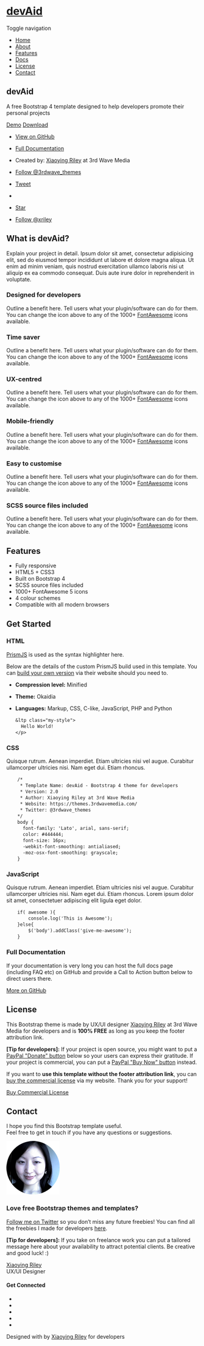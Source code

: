 <a href="#promo" class="scrollto"><span class="logo-title">devAid</span></a>
============================================================================

<span class="sr-only">Toggle navigation</span> <span class="icon-bar"></span> <span class="icon-bar"></span> <span class="icon-bar"></span>

-   <a href="#promo" class="nav-link scrollto">Home</a>
-   <a href="#about" class="nav-link scrollto">About</a>
-   <a href="#features" class="nav-link scrollto">Features</a>
-   <a href="#docs" class="nav-link scrollto">Docs</a>
-   <a href="#license" class="nav-link scrollto">License</a>
-   <a href="#contact" class="nav-link scrollto">Contact</a>

dev<span class="highlight">Aid</span>
-------------------------------------

A free Bootstrap 4 template designed to help developers promote their personal projects

<a href="https://themes.3rdwavemedia.com/" class="btn btn-cta-secondary">Demo</a> <a href="https://themes.3rdwavemedia.com/bootstrap-templates/startup/devaid-free-bootstrap-theme-for-developers-side-projects/" class="btn btn-cta-primary">Download</a>

-   [View on GitHub](https://github.com/xriley/devAid-Theme)
-   [Full Documentation](https://themes.3rdwavemedia.com/bootstrap-templates/startup/devaid-free-bootstrap-theme-for-developers-side-projects/)
-   Created by: [Xiaoying Riley](https://themes.3rdwavemedia.com/) at 3rd Wave Media

-   <a href="https://twitter.com/3rdwave_themes" class="twitter-follow-button">Follow @3rdwave_themes</a>
-   <a href="https://twitter.com/share" class="twitter-share-button">Tweet</a>
-   

-   <a href="https://github.com/xriley/devaid-theme" class="github-button">Star</a>
-   <a href="https://github.com/xriley" class="github-button">Follow @xriley</a>

What is devAid?
---------------

Explain your project in detail. Ipsum dolor sit amet, consectetur adipisicing elit, sed do eiusmod tempor incididunt ut labore et dolore magna aliqua. Ut enim ad minim veniam, quis nostrud exercitation ullamco laboris nisi ut aliquip ex ea commodo consequat. Duis aute irure dolor in reprehenderit in voluptate.

### Designed for developers

Outline a benefit here. Tell users what your plugin/software can do for them. You can change the icon above to any of the 1000+ [FontAwesome](http://fortawesome.github.io/Font-Awesome/icons/) icons available.

### Time saver

Outline a benefit here. Tell users what your plugin/software can do for them. You can change the icon above to any of the 1000+ [FontAwesome](http://fortawesome.github.io/Font-Awesome/icons/) icons available.

### UX-centred

Outline a benefit here. Tell users what your plugin/software can do for them. You can change the icon above to any of the 1000+ [FontAwesome](http://fortawesome.github.io/Font-Awesome/icons/) icons available.

### Mobile-friendly

Outline a benefit here. Tell users what your plugin/software can do for them. You can change the icon above to any of the 1000+ [FontAwesome](http://fortawesome.github.io/Font-Awesome/icons/) icons available.

### Easy to customise

Outline a benefit here. Tell users what your plugin/software can do for them. You can change the icon above to any of the 1000+ [FontAwesome](http://fortawesome.github.io/Font-Awesome/icons/) icons available.

### SCSS source files included

Outline a benefit here. Tell users what your plugin/software can do for them. You can change the icon above to any of the 1000+ [FontAwesome](http://fortawesome.github.io/Font-Awesome/icons/) icons available.

Features
--------

-   Fully responsive
-   HTML5 + CSS3
-   Built on Bootstrap 4
-   SCSS source files included
-   1000+ FontAwesome 5 icons
-   4 colour schemes
-   Compatible with all modern browsers

Get Started
-----------

### HTML

[PrismJS](http://prismjs.com/) is used as the syntax highlighter here.

Below are the details of the custom PrismJS build used in this template. You can [build your own version](http://prismjs.com/download.html) via their website should you need to.

-   **Compression level:** Minified
-   **Theme:** Okaidia
-   **Languages:** Markup, CSS, C-like, JavaScript, PHP and Python

        &ltp class="my-style">
          Hello World!
        </p>
                         

### CSS

Quisque rutrum. Aenean imperdiet. Etiam ultricies nisi vel augue. Curabitur ullamcorper ultricies nisi. Nam eget dui. Etiam rhoncus.

        
        /*   
         * Template Name: devAid - Bootstrap 4 theme for developers
         * Version: 2.0
         * Author: Xiaoying Riley at 3rd Wave Media
         * Website: https://themes.3rdwavemedia.com/
         * Twitter: @3rdwave_themes
        */
        body {
          font-family: 'Lato', arial, sans-serif;
          color: #444444;
          font-size: 16px;
          -webkit-font-smoothing: antialiased;
          -moz-osx-font-smoothing: grayscale;
        }
        

### JavaScript

Quisque rutrum. Aenean imperdiet. Etiam ultricies nisi vel augue. Curabitur ullamcorper ultricies nisi. Nam eget dui. Etiam rhoncus. Lorem ipsum dolor sit amet, consectetuer adipiscing elit ligula eget dolor.

        if( awesome ){
            console.log('This is Awesome');
        }else{
            $('body').addClass('give-me-awesome');
        }
                        

### Full Documentation

If your documentation is very long you can host the full docs page (including FAQ etc) on GitHub and provide a Call to Action button below to direct users there.

<a href="https://github.com/xriley/devAid-Theme" class="btn btn-cta-primary">More on GitHub</a>

License
-------

This Bootstrap theme is made by UX/UI designer [Xiaoying Riley](https://twitter.com/3rdwave_themes) at 3rd Wave Media for developers and is **100% FREE** as long as you keep the footer attribution link.

**\[Tip for developers\]:** If your project is open source, you might want to put a [PayPal "Donate" button](https://www.paypal.com/us/cgi-bin/?cmd=_donate-intro-outside) below so your users can express their gratitude. If your project is commercial, you can put a [PayPal "Buy Now" button](https://www.paypal.com/us/cgi-bin/webscr?cmd=_singleitem-intro-outside) instead.

If you want to **use this template without the footer attribution link**, you can [buy the commercial license](https://themes.3rdwavemedia.com/bootstrap-templates/startup/devaid-free-bootstrap-theme-for-developers-side-projects/) via my website. Thank you for your support!

<a href="https://themes.3rdwavemedia.com/bootstrap-templates/startup/devaid-free-bootstrap-theme-for-developers-side-projects/" class="btn btn-cta-secondary">Buy Commercial License</a>

Contact
-------

I hope you find this Bootstrap template useful.  
Feel free to get in touch if you have any questions or suggestions.

<img src="assets/images/profile.png" class="img-fluid" />

### Love free Bootstrap themes and templates?

[Follow me on Twitter](https://twitter.com/3rdwave_themes) so you don’t miss any future freebies! You can find all the freebies I made for developers [here](https://themes.3rdwavemedia.com/bootstrap-templates/free/).

**\[Tip for developers\]:** If you take on freelance work you can put a tailored message here about your availability to attract potential clients. Be creative and good luck! :)

<span class="name">[Xiaoying Riley](https://twitter.com/3rdwave_themes)</span>  
<span class="title">UX/UI Designer</span>

#### Get Connected

-   [](https://twitter.com/3rdwave_themes)
-   [](https://www.facebook.com/3rdwavethemes)
-   [](https://medium.com/@3rdwave_themes/)
-   [](https://dribbble.com/Xiaoying)
-   [](https://themes.3rdwavemedia.com/contact/)

<span class="small">Designed with by [Xiaoying Riley](https://themes.3rdwavemedia.com) for developers</span>
